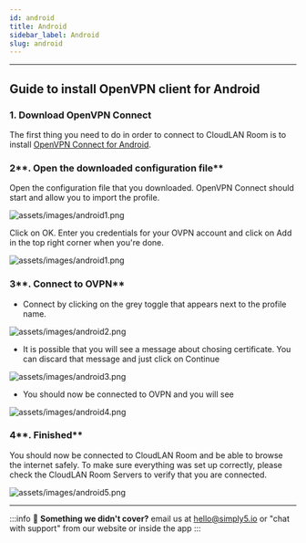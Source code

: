 ```yaml
---
id: android
title: Android
sidebar_label: Android
slug: android
---
```

---
## Guide to install OpenVPN client for Android

### **1. Download OpenVPN Connect**

The first thing you need to do in order to connect to CloudLAN Room is to install [OpenVPN Connect for Android](https://play.google.com/store/apps/details?id=net.openvpn.openvpn&hl=en).

### 2**. Open the downloaded configuration file**

Open the configuration file that you downloaded. OpenVPN Connect should start and allow you to import the profile.

![assets/images/android1.png](assets/images/android1.png)

Click on OK. Enter you credentials for your OVPN account and click on Add in the top right corner when you're done.

![assets/images/android1.png](assets/images/android1.png)

### 3**. Connect to OVPN**

- Connect by clicking on the grey toggle that appears next to the profile name.

![assets/images/android2.png](assets/images/android2.png)

- It is possible that you will see a message about chosing certificate. You can discard that message and just click on Continue

![assets/images/android3.png](assets/images/android3.png)

- You should now be connected to OVPN and you will see

![assets/images/android4.png](assets/images/android4.png)

### 4**. Finished**

You should now be connected to CloudLAN Room and be able to browse the internet safely. To make sure everything was set up correctly, please check [](https://www.ovpn.com/)the CloudLAN Room Servers to verify that you are connected.

![assets/images/android5.png](assets/images/android5.png)

---
:::info
:information_desk_person: **Something we didn't cover?**
email us at [hello@simply5.io](mailto:hello@simply5.io) or "chat with support" from our website or inside the app
:::